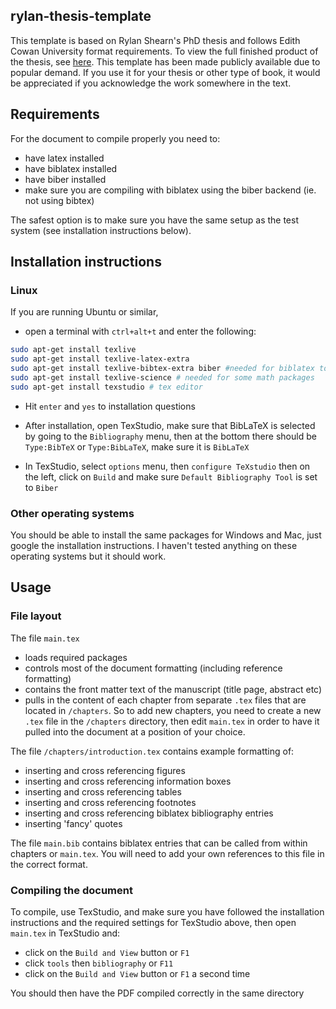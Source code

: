 ## rylan-thesis-template
This template is based on Rylan Shearn's PhD thesis and follows Edith Cowan University format requirements. To view the full finished product of the thesis, see [here](http://ro.ecu.edu.au/theses_ebooks/1/). This template has been made publicly available due to popular demand. If you use it for your thesis or other type of book, it would be appreciated if you acknowledge the work somewhere in the text.

## Requirements
For the document to compile properly you need to:
- have latex installed
- have biblatex installed
- have biber installed
- make sure you are compiling with biblatex using the biber backend (ie. not using bibtex)

The safest option is to make sure you have the same setup as the test system (see installation instructions below).

## Installation instructions
### Linux
If you are running Ubuntu or similar, 

- open a terminal with `ctrl+alt+t` and enter the following:

```sh
sudo apt-get install texlive
sudo apt-get install texlive-latex-extra
sudo apt-get install texlive-bibtex-extra biber #needed for biblatex to run with biber
sudo apt-get install texlive-science # needed for some math packages
sudo apt-get install texstudio # tex editor
```
- Hit `enter` and `yes` to installation questions

- After installation, open TexStudio, make sure that BibLaTeX is selected by going to the `Bibliography` menu, then at the bottom there should be `Type:BibTeX` or `Type:BibLaTeX`, make sure it is `BibLaTeX`

- In TexStudio, select `options` menu, then `configure TeXstudio` then on the left, click on `Build` and make sure `Default Bibliography Tool` is set to `Biber`

### Other operating systems
You should be able to install the same packages for Windows and Mac, just google the installation instructions. I haven't tested anything on these operating systems but it should work.

## Usage
### File layout
The file `main.tex` 
- loads required packages
- controls most of the document formatting (including reference formatting)
- contains the front matter text of the manuscript (title page, abstract etc)
- pulls in the content of each chapter from separate `.tex` files that are located in `/chapters`. So to add new chapters, you need to create a new `.tex` file in the `/chapters` directory, then edit `main.tex` in order to have it pulled into the document at a position of your choice.

The file `/chapters/introduction.tex` contains example formatting of:
- inserting and cross referencing figures
- inserting and cross referencing information boxes
- inserting and cross referencing tables
- inserting and cross referencing footnotes
- inserting and cross referencing biblatex bibliography entries
- inserting 'fancy' quotes

The file `main.bib` contains biblatex entries that can be called from within chapters or `main.tex`. You will need to add your own references to this file in the correct format.

### Compiling the document
To compile, use TexStudio, and make sure you have followed the installation instructions and the required settings for TexStudio above, then open `main.tex` in TexStudio and:

- click on the `Build and View` button or `F1`
- click `tools` then `bibliography` or `F11`
- click on the `Build and View` button or `F1` a second time

You should then have the PDF compiled correctly in the same directory
